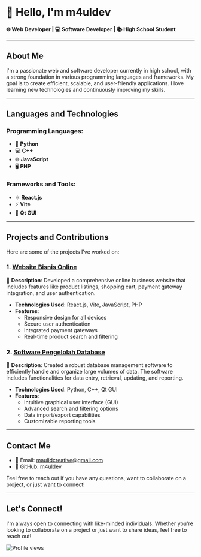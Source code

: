 # 👋 Hello, I'm m4uldev

**🌐 Web Developer | 💻 Software Developer | 📚 High School Student**

---

## About Me

I'm a passionate web and software developer currently in high school, with a strong foundation in various programming languages and frameworks. My goal is to create efficient, scalable, and user-friendly applications. I love learning new technologies and continuously improving my skills.

---

## Languages and Technologies

### Programming Languages:
- 🐍 **Python**
- 💻 **C++**
- 🌐 **JavaScript**
- 🖥️ **PHP**

### Frameworks and Tools:
- ⚛️ **React.js**
- ⚡ **Vite**
- 🎨 **Qt GUI**

---

## Projects and Contributions

Here are some of the projects I've worked on:

### 1. [Website Bisnis Online](#)
📌 **Description**: Developed a comprehensive online business website that includes features like product listings, shopping cart, payment gateway integration, and user authentication.
- **Technologies Used**: React.js, Vite, JavaScript, PHP
- **Features**:
  - Responsive design for all devices
  - Secure user authentication
  - Integrated payment gateways
  - Real-time product search and filtering

### 2. [Software Pengelolah Database](#)
📌 **Description**: Created a robust database management software to efficiently handle and organize large volumes of data. The software includes functionalities for data entry, retrieval, updating, and reporting.
- **Technologies Used**: Python, C++, Qt GUI
- **Features**:
  - Intuitive graphical user interface (GUI)
  - Advanced search and filtering options
  - Data import/export capabilities
  - Customizable reporting tools

---

## Contact Me

- 📧 Email: [maulidcreative@gmail.com](mailto:maulidcreative@gmail.com)
- 🐙 GitHub: [m4uldev](https://github.com/m4uldev)

Feel free to reach out if you have any questions, want to collaborate on a project, or just want to connect!

---

## Let's Connect!

I'm always open to connecting with like-minded individuals. Whether you're looking to collaborate on a project or just want to share ideas, feel free to reach out!

![Profile views](https://gpvc.arturio.dev/m4uldev)

